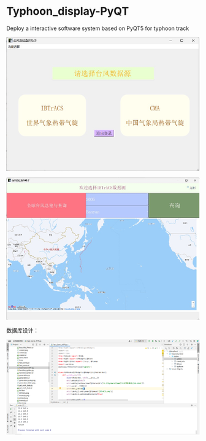 # Typhoon_display-PyQT
Deploy a interactive software system based on PyQT5 for typhoon track



![image-20230708233705822](./README.assets/image-20230708233705822.png)

![image-20230708233716632](./README.assets/image-20230708233716632.png)

数据库设计：

![code-structure](./README.assets/code-structure.png)
